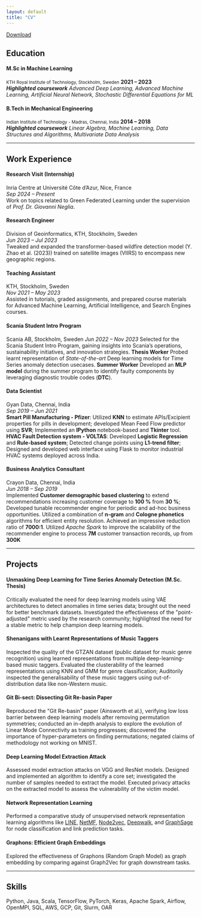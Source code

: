 ```yaml
---
layout: default
title: "CV"
---
```

<link rel="stylesheet" href="https://cdnjs.cloudflare.com/ajax/libs/font-awesome/6.0.0-beta3/css/all.min.css">
<a href="assets/resume.pdf" download class="download-link">
  <i class="fa-regular fa-circle-down" style="color: #000;"></i> Download
</a>

## Education

#### M.Sc in Machine Learning  
  <small>KTH Royal Institute of Technology, Stockholm, Sweden</small>
  **2021 – 2023**  
  ***Highlighted coursework*** *Advanced Deep Learning, Advanced Machine Learning, Artificial Neural Network, Stochastic Differential Equations for ML*

#### B.Tech in Mechanical Engineering  
  <small>Indian Institute of Technology - Madras, Chennai, India</small>
  **2014 – 2018**  
  ***Highlighted coursework*** *Linear Algebra, Machine Learning, Data Structures and Algorithms, Multivariate Data Analysis*

---

## Work Experience

#### Research Visit (Internship)
  Inria Centre at Université Côte d’Azur, Nice, France  
  _Sep 2024 – Present_  
  Work on topics related to Green Federated Learning under the supervision of *Prof. Dr. Giovanni Neglia*.

#### Research Engineer
  Division of Geoinformatics, KTH, Stockholm, Sweden  
  _Jun 2023 – Jul 2023_  
  Tweaked and expanded the transformer-based wildfire detection model (Y. Zhao et al. (2023)) trained on satellite images (VIIRS) to encompass new geographic regions.

#### Teaching Assistant
  KTH, Stockholm, Sweden  
  _Nov 2021 – May 2023_  
  Assisted in tutorials, graded assignments, and prepared course materials for Advanced Machine Learning, Artificial Intelligence, and Search Engines courses.

#### Scania Student Intro Program
  Scania AB, Stockholm, Sweden
  _Jun 2022 – Nov 2023_
  Selected for the Scania Student Intro Program, gaining insights into Scania’s operations, sustainability initiatives, and innovation strategies.
  **Thesis Worker** Probed learnt representation of *State-of-the-art* Deep learning models for Time Series anomaly detection usecases. 
  **Summer Worker** Developed an **MLP model** during the summer program to identify faulty components by leveraging diagnostic trouble codes (**DTC**).

#### Data Scientist
  Gyan Data, Chennai, India  
  _Sep 2019 – Jun 2021_  
  **Smart Pill Manufacturing - Pfizer**: Utilized **KNN** to estimate APIs/Excipient properties for pills in development; developed Mean Feed Flow predictor using **SVR**; Implemented an **IPython** notebook-based and **Tkinter** tool. 
  **HVAC Fault Detection system - VOLTAS**: Developed **Logistic Regression** and **Rule-based system**; Detected change points using **L1-trend filter**; Designed and developed web interface using Flask to monitor industrial HVAC systems deployed across India.

#### Business Analytics Consultant
  Crayon Data, Chennai, India  
  _Jun 2018 – Sep 2019_  
  Implemented **Customer demographic based clustering** to extend recommendations increasing customer coverage to **100 %** from **30 %**; Developed tunable recommender engine for periodic and ad-hoc business opportunities. Utilized a combination of **n-gram** and **Cologne phonetics** algorithms for efficient entity resolution. Achieved an impressive reduction ratio of **7000:1**. Utilized *Apache Spark* to improve the scalability of the recommender engine to process **7M** customer transaction records, up from **300K**

---

## Projects

#### Unmasking Deep Learning for Time Series Anomaly Detection (M.Sc. Thesis)  
  Critically evaluated the need for deep learning models using VAE architectures to detect anomalies in time series data; brought out the need for better benchmark datasets. Investigated the effectiveness of the "point-adjusted" metric used by the research community; highlighted the need for a stable metric to help champion deep learning models. <a href="https://kth.diva-portal.org/smash/record.jsf?pid=diva2:1823999" target="_blank" style="color: #333; text-decoration: none;"><i class="fa-regular fa-file" style=" vertical-align: middle;"></i></a>

#### Shenanigans with Learnt Representations of Music Taggers  
  Inspected the quality of the GTZAN dataset (public dataset for music genre recognition) using learned representations from multiple deep-learning-based music taggers. Evaluated the clusterability of the learned representations using KNN and GMM for genre classification; Auditorily inspected the generalisability of these music taggers using out-of-distribution data like non-Western music. <a href="https://github.com/Adhithyan8/musical-embeddings" target="_blank" style="color: #333; text-decoration: none;"><i class="fab fa-github" style=" vertical-align: middle;"></i></a>

#### Git Bi-sect: Dissecting Git Re-basin Paper  
  Reproduced the "Git Re-basin" paper (Ainsworth et al.), verifying low loss barrier between deep learning models after removing permutation symmetries; conducted an in-depth analysis to explore the evolution of Linear Mode Connectivity as training progresses; discovered the importance of hyper-parameters on finding permutations; negated claims of methodology not working on MNIST. <a href="https://github.com/dannyrichy/git-bisect" target="_blank" style="color: #333; text-decoration: none;"><i class="fab fa-github" style=" vertical-align: middle;"></i></a>

#### Deep Learning Model Extraction Attack  
  Assessed model extraction attacks on VGG and ResNet models. Designed and implemented an algorithm to identify a core set; investigated the number of samples needed to extract the model. Executed privacy attacks on the extracted model to assess the vulnerability of the victim model. <a href="https://github.com/dannyrichy/dl-model-extraction" target="_blank" style="color: #333; text-decoration: none;"><i class="fab fa-github" style=" vertical-align: middle;"></i></a>

#### Network Representation Learning  
  Performed a comparative study of unsupervised network representation learning algorithms like [LINE](/notes/line-graph-ml.html), [NetMF](/notes/netmf.html), [Node2vec](/notes/node2vec.html), [Deepwalk](/notes.deepwalk.html), and [GraphSage](/notes/graphsage.html) for node classification and link prediction tasks. <a href="https://github.com/dannyrichy/graph-ml-project" target="_blank" style="color: #333; text-decoration: none;"><i class="fab fa-github" style=" vertical-align: middle;"></i></a>

#### Graphons: Efficient Graph Embeddings  
  Explored the effectiveness of Graphons (Random Graph Model) as graph embedding by comparing against Graph2Vec for graph downstream tasks. <a href="https://github.com/dannyrichy/graphon" target="_blank" style="color: #333; text-decoration: none;"><i class="fab fa-github" style=" vertical-align: middle;"></i></a>

---

## Skills

  Python, Java, Scala, TensorFlow, PyTorch, Keras, Apache Spark, Airflow, OpenMPI, SQL, AWS, GCP, Git, Slurm, OAR
